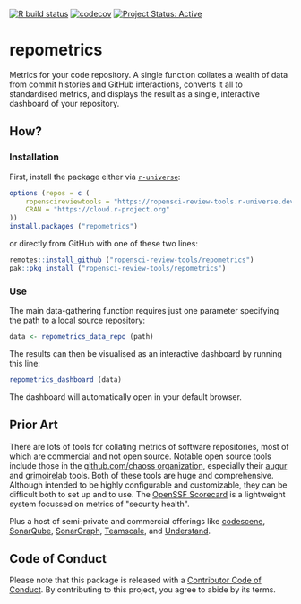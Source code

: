 <!-- badges: start -->

[![R build
status](https://github.com/ropensci-review-tools/repometrics/workflows/R-CMD-check/badge.svg)](https://github.com/ropensci-review-tools/repometrics/actions?query=workflow%3AR-CMD-check)
[![codecov](https://codecov.io/gh/ropensci-review-tools/repometrics/branch/main/graph/badge.svg)](https://app.codecov.io/gh/ropensci-review-tools/repometrics)
[![Project Status:
Active](https://www.repostatus.org/badges/latest/active.svg)](https://www.repostatus.org/#active)
<!-- badges: end -->

# repometrics

Metrics for your code repository. A single function collates a wealth of data
from commit histories and GitHub interactions, converts it all to standardised
metrics, and displays the result as a single, interactive dashboard of your
repository.

## How?

### Installation

First, install the package either via [`r-universe`](https://r-universe.dev):

``` r
options (repos = c (
    ropenscireviewtools = "https://ropensci-review-tools.r-universe.dev",
    CRAN = "https://cloud.r-project.org"
))
install.packages ("repometrics")
```
or directly from GitHub with one of these two lines:

``` r
remotes::install_github ("ropensci-review-tools/repometrics")
pak::pkg_install ("ropensci-review-tools/repometrics")
```

### Use

The main data-gathering function requires just one parameter specifying the
path to a local source repository:

``` r
data <- repometrics_data_repo (path)
```

The results can then be visualised as an interactive dashboard by running this
line:

``` r
repometrics_dashboard (data)
```

The dashboard will automatically open in your default browser.

## Prior Art

There are lots of tools for collating metrics of software repositories, most of
which are commercial and not open source. Notable open source tools include
those in the [github.com/chaoss organization](https://github.com/chaoss),
especially their [augur](https://github.com/chaoss/augur) and
[grimoirelab](https://github.com/chaoss/grimoirelab) tools. Both of these tools
are huge and comprehensive. Although intended to be highly configurable and
customizable, they can be difficult both to set up and to use. The [OpenSSF
Scorecard](https://github.com/ossf/scorecard) is a lightweight system focussed
on metrics of "security health".

Plus a host of semi-private and commercial offerings like
[codescene](https://codescene.com/), [SonarQube](https://www.sonarsource.com/),
[SonarGraph](https://www.hello2morrow.com/products/sonargraph),
[Teamscale](https://teamscale.com/), and [Understand](https://scitools.com/).

## Code of Conduct

Please note that this package is released with a [Contributor Code of
Conduct](https://ropensci.org/code-of-conduct/). By contributing to this
project, you agree to abide by its terms.
